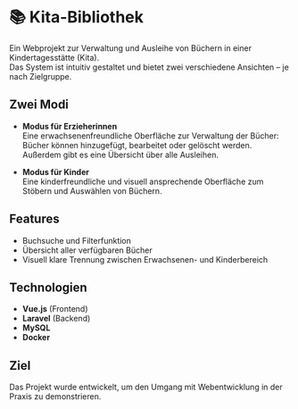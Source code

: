 # 📚 Kita-Bibliothek

Ein Webprojekt zur Verwaltung und Ausleihe von Büchern in einer Kindertagesstätte (Kita).  
Das System ist intuitiv gestaltet und bietet zwei verschiedene Ansichten – je nach Zielgruppe.

## Zwei Modi

- **Modus für Erzieherinnen**  
  Eine erwachsenenfreundliche Oberfläche zur Verwaltung der Bücher:  
  Bücher können hinzugefügt, bearbeitet oder gelöscht werden. Außerdem gibt es eine Übersicht über alle Ausleihen.

- **Modus für Kinder**  
  Eine kinderfreundliche und visuell ansprechende Oberfläche zum Stöbern und Auswählen von Büchern.

## Features

- Buchsuche und Filterfunktion
- Übersicht aller verfügbaren Bücher
- Visuell klare Trennung zwischen Erwachsenen- und Kinderbereich

## Technologien

- **Vue.js** (Frontend)
- **Laravel** (Backend)
- **MySQL**
- **Docker** 

## Ziel

Das Projekt wurde entwickelt, um den Umgang mit Webentwicklung in der Praxis zu demonstrieren. 